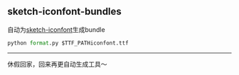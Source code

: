 ## sketch-iconfont-bundles
自动为[sketch-iconfont](https://github.com/keremciu/sketch-iconfont)生成bundle

```py
python format.py $TTF_PATHiconfont.ttf
```

----

休假回家，回来再更自动生成工具～
